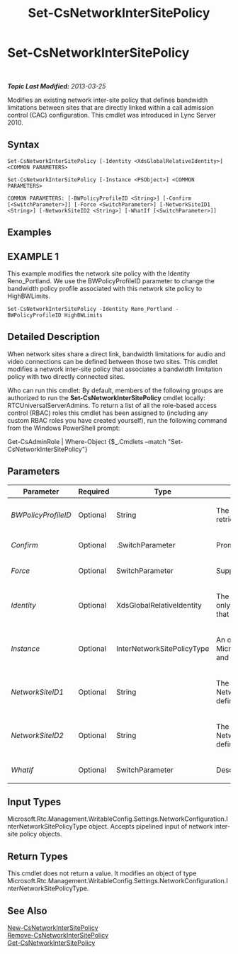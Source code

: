 ﻿---
title: Set-CsNetworkInterSitePolicy
TOCTitle: Set-CsNetworkInterSitePolicy
ms:assetid: 973979bc-db2c-47a6-909e-5949a927f51c
ms:mtpsurl: https://technet.microsoft.com/en-us/library/Gg398772(v=OCS.15)
ms:contentKeyID: 48184920
ms.date: 07/23/2014
mtps_version: v=OCS.15
---

<div data-xmlns="http://www.w3.org/1999/xhtml">

<div class="topic" data-xmlns="http://www.w3.org/1999/xhtml" data-msxsl="urn:schemas-microsoft-com:xslt" data-cs="http://msdn.microsoft.com/en-us/">

<div data-asp="http://msdn2.microsoft.com/asp">

# Set-CsNetworkInterSitePolicy

</div>

<div id="mainSection">

<div id="mainBody">

<span> </span>

_**Topic Last Modified:** 2013-03-25_

Modifies an existing network inter-site policy that defines bandwidth limitations between sites that are directly linked within a call admission control (CAC) configuration. This cmdlet was introduced in Lync Server 2010.

<div>

## Syntax

    Set-CsNetworkInterSitePolicy [-Identity <XdsGlobalRelativeIdentity>] <COMMON PARAMETERS>

    Set-CsNetworkInterSitePolicy [-Instance <PSObject>] <COMMON PARAMETERS>

    COMMON PARAMETERS: [-BWPolicyProfileID <String>] [-Confirm [<SwitchParameter>]] [-Force <SwitchParameter>] [-NetworkSiteID1 <String>] [-NetworkSiteID2 <String>] [-WhatIf [<SwitchParameter>]]

</div>

<div>

## Examples

<div>

## EXAMPLE 1

This example modifies the network site policy with the Identity Reno\_Portland. We use the BWPolicyProfileID parameter to change the bandwidth policy profile associated with this network site policy to HighBWLimits.

    Set-CsNetworkInterSitePolicy -Identity Reno_Portland -BWPolicyProfileID HighBWLimits

</div>

</div>

<div>

## Detailed Description

When network sites share a direct link, bandwidth limitations for audio and video connections can be defined between those two sites. This cmdlet modifies a network inter-site policy that associates a bandwidth limitation policy with two directly connected sites.

Who can run this cmdlet: By default, members of the following groups are authorized to run the **Set-CsNetworkInterSitePolicy** cmdlet locally: RTCUniversalServerAdmins. To return a list of all the role-based access control (RBAC) roles this cmdlet has been assigned to (including any custom RBAC roles you have created yourself), run the following command from the Windows PowerShell prompt:

Get-CsAdminRole | Where-Object {$\_.Cmdlets –match "Set-CsNetworkInterSitePolicy"}

</div>

<div>

## Parameters


<table>
<colgroup>
<col style="width: 25%" />
<col style="width: 25%" />
<col style="width: 25%" />
<col style="width: 25%" />
</colgroup>
<thead>
<tr class="header">
<th>Parameter</th>
<th>Required</th>
<th>Type</th>
<th>Description</th>
</tr>
</thead>
<tbody>
<tr class="odd">
<td><p><em>BWPolicyProfileID</em></p></td>
<td><p>Optional</p></td>
<td><p>String</p></td>
<td><p>The Identity of the bandwidth policy profile that will define the limitations for this site policy. You can retrieve a list of available profiles by calling the <strong>Get-CsNetworkBandwidthPolicyProfile</strong> cmdlet.</p></td>
</tr>
<tr class="even">
<td><p><em>Confirm</em></p></td>
<td><p>Optional</p></td>
<td><p>.SwitchParameter</p></td>
<td><p>Prompts you for confirmation before executing the command.</p></td>
</tr>
<tr class="odd">
<td><p><em>Force</em></p></td>
<td><p>Optional</p></td>
<td><p>SwitchParameter</p></td>
<td><p>Suppresses any confirmation prompts that would otherwise be displayed before making changes.</p></td>
</tr>
<tr class="even">
<td><p><em>Identity</em></p></td>
<td><p>Optional</p></td>
<td><p>XdsGlobalRelativeIdentity</p></td>
<td><p>The unique identifier of the network site policy you want to modify. Network site policies are created only at the global scope, so this identifier does not need to specify a scope. Instead, it contains a string that is a unique name that identifies that site policy.</p></td>
</tr>
<tr class="odd">
<td><p><em>Instance</em></p></td>
<td><p>Optional</p></td>
<td><p>InterNetworkSitePolicyType</p></td>
<td><p>An object reference to a site policy that has been modified in memory. This object must be of type Microsoft.Rtc.Management.WritableConfig.Settings.NetworkConfiguration.InterNetworkSitePolicyType, and can be retrieved by calling the <strong>Get-CsNetworkInterSitePolicy</strong> cmdlet.</p></td>
</tr>
<tr class="even">
<td><p><em>NetworkSiteID1</em></p></td>
<td><p>Optional</p></td>
<td><p>String</p></td>
<td><p>The Identity (NetworkSiteID) of one of the two sites associated with this policy. The combination of NetworkSiteID1 and NetworkSiteID2 must be unique (for example, you can’t have two site policies defined that connect Reno and Portland).</p></td>
</tr>
<tr class="odd">
<td><p><em>NetworkSiteID2</em></p></td>
<td><p>Optional</p></td>
<td><p>String</p></td>
<td><p>The Identity (NetworkSiteID) of one of the two sites associated with this policy. The combination of NetworkSiteID1 and NetworkSiteID2 must be unique (for example, you can’t have two site policies defined that connect Reno and Portland).</p></td>
</tr>
<tr class="even">
<td><p><em>WhatIf</em></p></td>
<td><p>Optional</p></td>
<td><p>SwitchParameter</p></td>
<td><p>Describes what would happen if you executed the command without actually executing the command.</p></td>
</tr>
</tbody>
</table>


</div>

<div>

## Input Types

Microsoft.Rtc.Management.WritableConfig.Settings.NetworkConfiguration.InterNetworkSitePolicyType object. Accepts pipelined input of network inter-site policy objects.

</div>

<div>

## Return Types

This cmdlet does not return a value. It modifies an object of type Microsoft.Rtc.Management.WritableConfig.Settings.NetworkConfiguration.InterNetworkSitePolicyType.

</div>

<div>

## See Also


[New-CsNetworkInterSitePolicy](new-csnetworkintersitepolicy.md)  
[Remove-CsNetworkInterSitePolicy](remove-csnetworkintersitepolicy.md)  
[Get-CsNetworkInterSitePolicy](get-csnetworkintersitepolicy.md)  
  

</div>

</div>

<span> </span>

</div>

</div>

</div>

